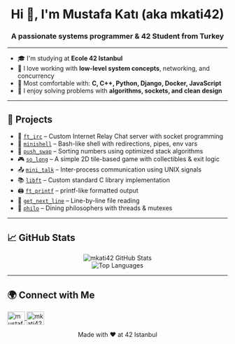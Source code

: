 <h1 align="center">Hi 👋, I'm Mustafa Katı (aka mkati42)</h1>
<h3 align="center">A passionate systems programmer & 42 Student from Turkey</h3>

---

- 🎓 I'm studying at **Ecole 42 Istanbul**
- 🧠 I love working with **low-level system concepts**, networking, and concurrency
- 🔧 Most comfortable with: **C, C++, Python, Django, Docker, JavaScript**
- 🧩 I enjoy solving problems with **algorithms, sockets, and clean design**

---

## 🚀 Projects

- 🔌 [`ft_irc`](https://github.com/mkati42/ft_irc) – Custom Internet Relay Chat server with socket programming
- 🐚 [`minishell`](https://github.com/mkati42/Schools_Projects/minishell) – Bash-like shell with redirections, pipes, env vars
- 🧠 [`push_swap`](https://github.com/mkati42/Schools_Projects/push_swap) – Sorting numbers using optimized stack algorithms
- 🎮 [`so_long`](https://github.com/mkati42/Schools_Projects/so_long) – A simple 2D tile-based game with collectibles & exit logic
- 📤 [`mini_talk`](https://github.com/mkati42/Schools_Projects/mini_talk) – Inter-process communication using UNIX signals
- 📚 [`libft`](https://github.com/mkati42/Schools_Projects/libft) – Custom standard C library implementation
- 🖨️ [`ft_printf`](https://github.com/mkati42/Schools_Projects/ft_printf) – printf-like formatted output
- 📄 [`get_next_line`](https://github.com/mkati42/Schools_Projects/get_next_line) – Line-by-line file reading
- 🍝 [`philo`](https://github.com/mkati42/Schools_Projects/philo) – Dining philosophers with threads & mutexes

---

## 📈 GitHub Stats

<p align="center">
  <img src="https://github-readme-stats.vercel.app/api?username=mkati42&show_icons=true&theme=tokyonight" alt="mkati42 GitHub Stats" />
  <br />
  <img src="https://github-readme-stats.vercel.app/api/top-langs/?username=mkati42&layout=compact&theme=tokyonight" alt="Top Languages" />
</p>

---

## 🌍 Connect with Me

<p align="left">
  <a href="https://linkedin.com/in/mustafakati0734" target="blank">
    <img align="center" src="https://raw.githubusercontent.com/rahuldkjain/github-profile-readme-generator/master/src/images/icons/Social/linked-in-alt.svg" alt="mustafakati0734" height="30" width="40" />
  </a>
  <a href="https://instagram.com/mkati42" target="blank">
    <img align="center" src="https://raw.githubusercontent.com/rahuldkjain/github-profile-readme-generator/master/src/images/icons/Social/instagram.svg" alt="mkati42" height="30" width="40" />
  </a>
</p>


<p align="center">
  Made with ❤️ at 42 Istanbul
</p>
